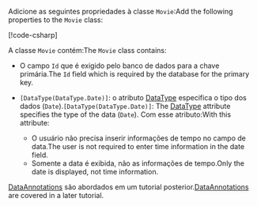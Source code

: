<span data-ttu-id="f6cfb-101">Adicione as seguintes propriedades à classe `Movie`:</span><span class="sxs-lookup"><span data-stu-id="f6cfb-101">Add the following properties to the `Movie` class:</span></span>

[!code-csharp[](~/tutorials/first-mvc-app/start-mvc/sample/MvcMovie22/Models/Movie.cs?name=snippet1)]

<span data-ttu-id="f6cfb-102">A classe `Movie` contém:</span><span class="sxs-lookup"><span data-stu-id="f6cfb-102">The `Movie` class contains:</span></span>

* <span data-ttu-id="f6cfb-103">O campo `Id` que é exigido pelo banco de dados para a chave primária.</span><span class="sxs-lookup"><span data-stu-id="f6cfb-103">The `Id` field which is required by the database for the primary key.</span></span>
* <span data-ttu-id="f6cfb-104">`[DataType(DataType.Date)]`: o atributo [DataType](/dotnet/api/microsoft.aspnetcore.mvc.dataannotations.internal.datatypeattributeadapter) especifica o tipo dos dados (`Date`).</span><span class="sxs-lookup"><span data-stu-id="f6cfb-104">`[DataType(DataType.Date)]`:  The [DataType](/dotnet/api/microsoft.aspnetcore.mvc.dataannotations.internal.datatypeattributeadapter) attribute specifies the type of the data (`Date`).</span></span> <span data-ttu-id="f6cfb-105">Com esse atributo:</span><span class="sxs-lookup"><span data-stu-id="f6cfb-105">With this attribute:</span></span>

  * <span data-ttu-id="f6cfb-106">O usuário não precisa inserir informações de tempo no campo de data.</span><span class="sxs-lookup"><span data-stu-id="f6cfb-106">The user is not required to enter time information in the date field.</span></span>
  * <span data-ttu-id="f6cfb-107">Somente a data é exibida, não as informações de tempo.</span><span class="sxs-lookup"><span data-stu-id="f6cfb-107">Only the date is displayed, not time information.</span></span>

<span data-ttu-id="f6cfb-108">[DataAnnotations](/dotnet/api/system.componentmodel.dataannotations) são abordados em um tutorial posterior.</span><span class="sxs-lookup"><span data-stu-id="f6cfb-108">[DataAnnotations](/dotnet/api/system.componentmodel.dataannotations) are covered in a later tutorial.</span></span>